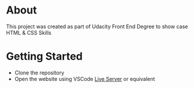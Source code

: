 # About
This project was created as part of Udacity Front End Degree to show case HTML & CSS Skills

# Getting Started

- Clone the repository
- Open the website using VSCode [Live Server](https://marketplace.visualstudio.com/items?itemName=ritwickdey.LiveServer) or equivalent

